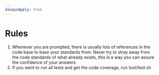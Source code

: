 ```yaml
---
alwaysApply: true
---
```


# Rules

1. Whenever you are prompted, there is usually lots of references in the code base to base your standards from. Never try to stray away from the code standards of what already exists, this is a way you can assure the confidence of your answers
2. If you want to run all tests and get the code coverage, run tool/test.sh
